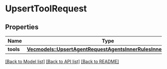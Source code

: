 # UpsertToolRequest

## Properties

Name | Type | Description | Notes
------------ | ------------- | ------------- | -------------
**tools** | [**Vec<models::UpsertAgentRequestAgentsInnerRulesInnerToolsInner>**](UpsertAgentRequest_agents_inner_rules_inner_tools_inner.md) |  | 

[[Back to Model list]](../README.md#documentation-for-models) [[Back to API list]](../README.md#documentation-for-api-endpoints) [[Back to README]](../README.md)


